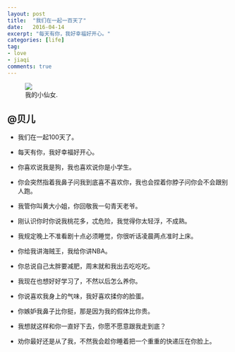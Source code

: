 ```yaml
---
layout: post
title:  "我们在一起一百天了"
date:   2016-04-14
excerpt: "每天有你，我好幸福好开心。"
categories: [life]
tag:
- love
- jiaqi
comments: true
---
```


<figure>
	<img src="{{ site.url }}/assets/img/galleries/100days.jpg">
	<figcaption>我的小仙女.</figcaption>
</figure>

## @贝儿

* 我们在一起100天了。
* 每天有你，我好幸福好开心。

* 你喜欢说我是狗，我也喜欢说你是小学生。
* 你会突然指着我鼻子问我到底喜不喜欢你，我也会捏着你脖子问你会不会跟别人跑。
* 我管你叫黄大小姐，你回敬我一句青天老爷。
* 刚认识你时你说我桃花多，忒危险，我觉得你太轻浮，不成熟。
* 我规定晚上不准看剧十点必须睡觉，你很听话凌晨两点准时上床。
* 你给我讲海贼王，我给你讲NBA。
* 你总说自己太胖要减肥，周末就和我出去吃吃吃。
* 我现在也想好好学习了，不然以后怎么养你。
* 你说喜欢我身上的气味，我好喜欢揉你的脸蛋。
* 你嫉妒我鼻子比你挺，那是因为我的假体比你贵。
* 我想就这样和你一直好下去，你愿不愿意跟我走到底？
* 劝你最好还是从了我，不然我会趁你睡着把一个重重的快递压在你脸上。
